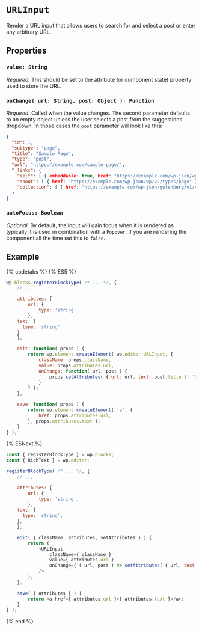 # `URLInput`

Render a URL input that allows users to search for and select a post or enter any arbitrary URL.

## Properties

### `value: String`

*Required.* This should be set to the attribute (or component state) property used to store the URL.

### `onChange( url: String, post: Object ): Function`

*Required.* Called when the value changes. The second parameter defaults to an empty object unless the user selects a post from the suggestions dropdown. In those cases the `post` parameter will look like this:

```json
{
  "id": 1,
  "subtype": "page",
  "title": "Sample Page",
  "type": "post",
  "url": "https://example.com/sample-page/",
  "_links": {
    "self": [ { embeddable: true, href: "https://example.com/wp-json/wp/v2/pages/1" } ],
    "about": [ { href: "https://example.com/wp-json/wp/v2/types/page" } ],
    "collection": [ { href: "https://example.com/wp-json/gutenberg/v1/search" } ]
  }
}
```

### `autoFocus: Boolean`

*Optional.* By default, the input will gain focus when it is rendered as typically it is used in combination with a `Popover`. If you are rendering the component all the time set this to `false`.

## Example

{% codetabs %}
{% ES5 %}
```js
wp.blocks.registerBlockType( /* ... */, {
	// ...

	attributes: {
		url: {
			type: 'string'
		},
    text: {
      type: 'string'
    }
	},

	edit: function( props ) {
		return wp.element.createElement( wp.editor.URLInput, {
			className: props.className,
			value: props.attributes.url,
			onChange: function( url, post ) {
				props.setAttributes( { url: url, text: post.title || 'Click here' } );
			}
		} );
	},

	save: function( props ) {
		return wp.element.createElement( 'a', {
			href: props.attributes.url,
		}, props.attributes.text );
	}
} );
```
{% ESNext %}
```js
const { registerBlockType } = wp.blocks;
const { RichText } = wp.editor;

registerBlockType( /* ... */, {
	// ...

	attributes: {
		url: {
			type: 'string',
		},
    text: {
      type: 'string',
    },
	},

	edit( { className, attributes, setAttributes } ) {
		return (
			<URLInput
				className={ className }
				value={ attributes.url }
				onChange={ ( url, post ) => setAttributes( { url, text: post.title || 'Click here' } ) }
			/>
		);
	},

	save( { attributes } ) {
		return <a href={ attributes.url }>{ attributes.text }</a>;
	}
} );
```
{% end %}
